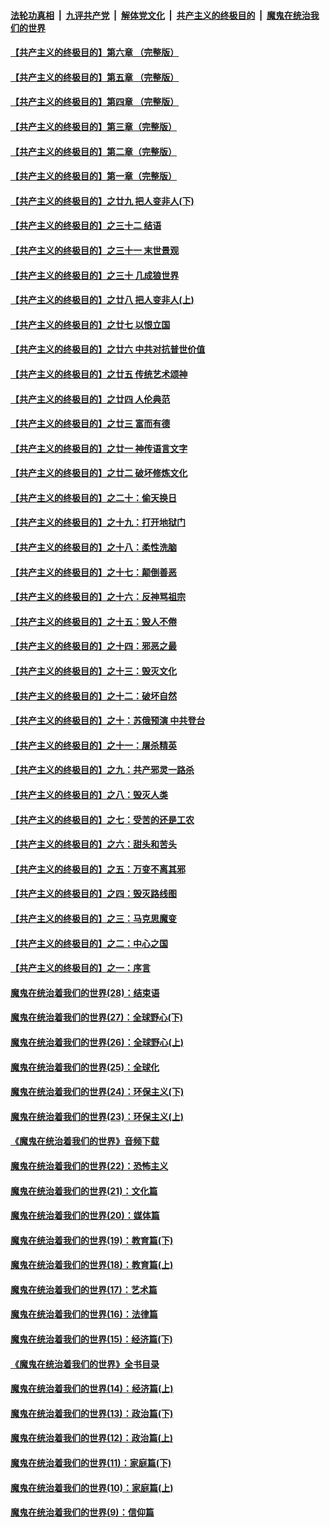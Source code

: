 ####  [法轮功真相](../../../../basic/blob/master/README.md?t=04201730) &nbsp;|&nbsp; [九评共产党](../../../../9ping.md/blob/master/README.md?t=04201730) &nbsp;|&nbsp; [解体党文化](../../../../jtdwh.md/blob/master/README.md?t=04201730)  &nbsp;|&nbsp; [共产主义的终极目的](../../../../gczydzjmd.md/blob/master/README.md?t=04201730) &nbsp;|&nbsp; [魔鬼在统治我们的世界](../../../../mgztzwmdsj.md/blob/master/README.md?t=04201730) 

#### [【共产主义的终极目的】第六章 （完整版）](../pages/nsc422/n11428913.md?t=04201730) 

#### [【共产主义的终极目的】第五章 （完整版）](../pages/nsc422/n11428912.md?t=04201730) 

#### [【共产主义的终极目的】第四章 （完整版）](../pages/nsc422/n11428907.md?t=04201730) 

#### [【共产主义的终极目的】第三章（完整版）](../pages/nsc422/n11428848.md?t=04201730) 

#### [【共产主义的终极目的】第二章（完整版）](../pages/nsc422/n11428831.md?t=04201730) 

#### [【共产主义的终极目的】第一章（完整版）](../pages/nsc422/n11417651.md?t=04201730) 

#### [【共产主义的终极目的】之廿九 把人变非人(下)](../pages/nsc422/n11344140.md?t=04201730) 

#### [【共产主义的终极目的】之三十二 结语](../pages/nsc422/n11360535.md?t=04201730) 

#### [【共产主义的终极目的】之三十一 末世景观](../pages/nsc422/n11351129.md?t=04201730) 

#### [【共产主义的终极目的】之三十 几成狼世界](../pages/nsc422/n11348280.md?t=04201730) 

#### [【共产主义的终极目的】之廿八 把人变非人(上)](../pages/nsc422/n11340492.md?t=04201730) 

#### [【共产主义的终极目的】之廿七 以恨立国](../pages/nsc422/n11336944.md?t=04201730) 

#### [【共产主义的终极目的】之廿六 中共对抗普世价值](../pages/nsc422/n11324785.md?t=04201730) 

#### [【共产主义的终极目的】之廿五 传统艺术颂神](../pages/nsc422/n11296396.md?t=04201730) 

#### [【共产主义的终极目的】之廿四 人伦典范](../pages/nsc422/n11296397.md?t=04201730) 

#### [【共产主义的终极目的】之廿三 富而有德](../pages/nsc422/n11283598.md?t=04201730) 

#### [【共产主义的终极目的】之廿一 神传语言文字](../pages/nsc422/n11263265.md?t=04201730) 

#### [【共产主义的终极目的】之廿二 破坏修炼文化](../pages/nsc422/n11245728.md?t=04201730) 

#### [【共产主义的终极目的】之二十：偷天换日](../pages/nsc422/n11238846.md?t=04201730) 

#### [【共产主义的终极目的】之十九：打开地狱门](../pages/nsc422/n11206376.md?t=04201730) 

#### [【共产主义的终极目的】之十八：柔性洗脑](../pages/nsc422/n11199994.md?t=04201730) 

#### [【共产主义的终极目的】之十七：颠倒善恶](../pages/nsc422/n11179782.md?t=04201730) 

#### [【共产主义的终极目的】之十六：反神骂祖宗](../pages/nsc422/n11166798.md?t=04201730) 

#### [【共产主义的终极目的】之十五：毁人不倦](../pages/nsc422/n11166792.md?t=04201730) 

#### [【共产主义的终极目的】之十四：邪恶之最](../pages/nsc422/n11150249.md?t=04201730) 

#### [【共产主义的终极目的】之十三：毁灭文化](../pages/nsc422/n11135227.md?t=04201730) 

#### [【共产主义的终极目的】之十二：破坏自然](../pages/nsc422/n11135214.md?t=04201730) 

#### [【共产主义的终极目的】之十：苏俄预演 中共登台](../pages/nsc422/n11118424.md?t=04201730) 

#### [【共产主义的终极目的】之十一：屠杀精英](../pages/nsc422/n11118442.md?t=04201730) 

#### [【共产主义的终极目的】之九：共产邪灵一路杀](../pages/nsc422/n11114139.md?t=04201730) 

#### [【共产主义的终极目的】之八：毁灭人类](../pages/nsc422/n11108503.md?t=04201730) 

#### [【共产主义的终极目的】之七：受苦的还是工农](../pages/nsc422/n11101809.md?t=04201730) 

#### [【共产主义的终极目的】之六：甜头和苦头](../pages/nsc422/n11096971.md?t=04201730) 

#### [【共产主义的终极目的】之五：万变不离其邪](../pages/nsc422/n11091285.md?t=04201730) 

#### [【共产主义的终极目的】之四：毁灭路线图](../pages/nsc422/n11086284.md?t=04201730) 

#### [【共产主义的终极目的】之三：马克思魔变](../pages/nsc422/n11061941.md?t=04201730) 

#### [【共产主义的终极目的】之二：中心之国](../pages/nsc422/n11047728.md?t=04201730) 

#### [【共产主义的终极目的】之一：序言](../pages/nsc422/n11086077.md?t=04201730) 

#### [魔鬼在统治着我们的世界(28)：结束语](../pages/nsc422/n10936246.md?t=04201730) 

#### [魔鬼在统治着我们的世界(27)：全球野心(下)](../pages/nsc422/n10928319.md?t=04201730) 

#### [魔鬼在统治着我们的世界(26)：全球野心(上)](../pages/nsc422/n10900318.md?t=04201730) 

#### [魔鬼在统治着我们的世界(25)：全球化](../pages/nsc422/n10788205.md?t=04201730) 

#### [魔鬼在统治着我们的世界(24)：环保主义(下)](../pages/nsc422/n10695307.md?t=04201730) 

#### [魔鬼在统治着我们的世界(23)：环保主义(上)](../pages/nsc422/n10688613.md?t=04201730) 

#### [《魔鬼在统治着我们的世界》音频下载](../pages/nsc422/n10635553.md?t=04201730) 

#### [魔鬼在统治着我们的世界(22)：恐怖主义](../pages/nsc422/n10614727.md?t=04201730) 

#### [魔鬼在统治着我们的世界(21)：文化篇](../pages/nsc422/n10597706.md?t=04201730) 

#### [魔鬼在统治着我们的世界(20)：媒体篇](../pages/nsc422/n10586579.md?t=04201730) 

#### [魔鬼在统治着我们的世界(19)：教育篇(下)](../pages/nsc422/n10564808.md?t=04201730) 

#### [魔鬼在统治着我们的世界(18)：教育篇(上)](../pages/nsc422/n10526970.md?t=04201730) 

#### [魔鬼在统治着我们的世界(17)：艺术篇](../pages/nsc422/n10499093.md?t=04201730) 

#### [魔鬼在统治着我们的世界(16)：法律篇](../pages/nsc422/n10485969.md?t=04201730) 

#### [魔鬼在统治着我们的世界(15)：经济篇(下)](../pages/nsc422/n10469975.md?t=04201730) 

#### [《魔鬼在统治着我们的世界》全书目录](../pages/nsc422/n10464261.md?t=04201730) 

#### [魔鬼在统治着我们的世界(14)：经济篇(上)](../pages/nsc422/n10457370.md?t=04201730) 

#### [魔鬼在统治着我们的世界(13)：政治篇(下)](../pages/nsc422/n10448270.md?t=04201730) 

#### [魔鬼在统治着我们的世界(12)：政治篇(上)](../pages/nsc422/n10444576.md?t=04201730) 

#### [魔鬼在统治着我们的世界(11)：家庭篇(下)](../pages/nsc422/n10440961.md?t=04201730) 

#### [魔鬼在统治着我们的世界(10)：家庭篇(上)](../pages/nsc422/n10435448.md?t=04201730) 

#### [魔鬼在统治着我们的世界(9)：信仰篇](../pages/nsc422/n10432159.md?t=04201730) 

